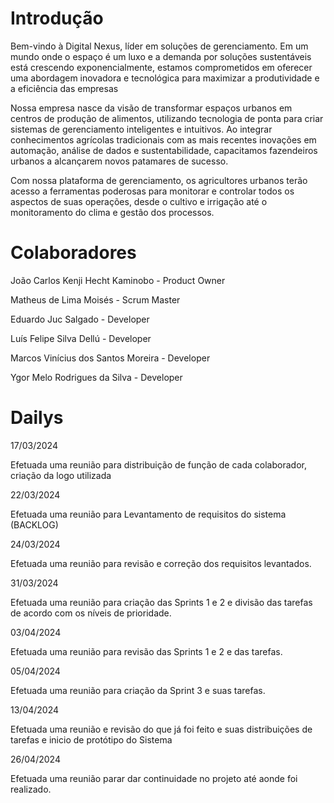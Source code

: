 # Introdução

Bem-vindo à Digital Nexus, líder em soluções de gerenciamento. Em um mundo onde o espaço é um luxo e a demanda por soluções sustentáveis está crescendo exponencialmente, estamos comprometidos em oferecer uma abordagem inovadora e tecnológica para maximizar a produtividade e a eficiência das empresas 

Nossa empresa nasce da visão de transformar espaços urbanos em centros de produção de alimentos, utilizando tecnologia de ponta para criar sistemas de gerenciamento inteligentes e intuitivos. Ao integrar conhecimentos agrícolas tradicionais com as mais recentes inovações em automação, análise de dados e sustentabilidade, capacitamos fazendeiros urbanos a alcançarem novos patamares de sucesso.

Com nossa plataforma de gerenciamento, os agricultores urbanos terão acesso a ferramentas poderosas para monitorar e controlar todos os aspectos de suas operações, desde o cultivo e irrigação até o monitoramento do clima e gestão dos processos.

# Colaboradores

João Carlos Kenji Hecht Kaminobo - Product Owner

Matheus de Lima Moisés - Scrum Master

Eduardo Juc Salgado - Developer

Luís Felipe Silva Dellú - Developer

Marcos Vinícius dos Santos Moreira - Developer

Ygor Melo Rodrigues da Silva - Developer

# Dailys 

17/03/2024 

Efetuada uma reunião para distribuição de função de cada colaborador, criação da logo utilizada 

22/03/2024

Efetuada uma reunião para Levantamento de requisitos do sistema (BACKLOG) 

24/03/2024

Efetuada uma reunião para revisão e correção dos requisitos levantados.

31/03/2024

Efetuada uma reunião para criação das Sprints 1 e 2 e divisão das tarefas de acordo com os níveis de prioridade.

03/04/2024

Efetuada uma reunião para revisão das Sprints 1 e 2 e das tarefas.

05/04/2024

Efetuada uma reunião para criação da Sprint 3 e suas tarefas.

13/04/2024

Efetuada uma reunião e revisão do que já foi feito e suas distribuições de tarefas e inicio de protótipo do Sistema 

26/04/2024

Efetuada uma reunião parar dar continuidade no projeto até aonde foi realizado.
